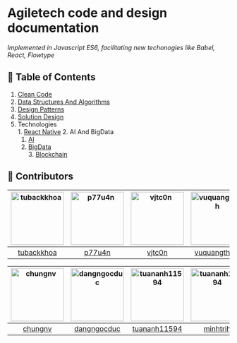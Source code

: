 
# Agiletech code and design documentation  
*Implemented in Javascript ES6, facilitating new techonogies like Babel, React, Flowtype*

## 📗 Table of Contents
  1. [Clean Code](./Code/README.md)
  2. [Data Structures And Algorithms](./Algorithms/README.md)
  3. [Design Patterns](./Patterns/README.md)
  4. [Solution Design](./Design/README.md)
  5. Technologies  
    1. [React Native](./Technologies/ReactNative/README.md)
    2. AI And BigData  
      1. [AI](./Technologies/AI/README.md)  
      2. [BigData](./Technologies/BigData/README.md)  
    3. [Blockchain](./Technologies/Blockchain/README.md)  


## 👬 Contributors
[<img alt="tubackkhoa" src="https://avatars2.githubusercontent.com/u/5299269?s=460&v=4" width="120">](https://github.com/tubackkhoa) |[<img alt="p77u4n" src="https://avatars2.githubusercontent.com/u/1572335?s=460&v=4" width="120">](https://github.com/p77u4n) |[<img alt="vjtc0n" src="https://avatars3.githubusercontent.com/u/13517057?s=460&v=4" width="120">](https://github.com/vjtc0n) |[<img alt="vuquangthinh" src="https://avatars0.githubusercontent.com/u/1710072?s=460&v=4" width="120">](https://github.com/vuquangthinh) |
:---: |:---: |:---: |:---: |
[tubackkhoa](https://github.com/tubackkhoa) |[p77u4n](https://github.com/p77u4n) |[vjtc0n](https://github.com/vjtc0n) |[vuquangthinh](https://github.com/vuquangthinh) |

[<img alt="chungnv" src="https://avatars1.githubusercontent.com/u/25833158?s=460&v=4" width="120">](https://github.com/chungnv) |[<img alt="dangngocduc" src="https://avatars0.githubusercontent.com/u/10508979?s=460&v=4" width="120">](https://github.com/dangngocduc) |[<img alt="tuananh11594" src="https://avatars3.githubusercontent.com/u/11712167?s=460&v=4" width="120">](https://github.com/tuananh11594) |[<img alt="tuananh11594" src="https://avatars3.githubusercontent.com/u/18483594?s=460&v=4" width="120">](https://github.com/minhtrih) |
:---: |:---: |:---: |:---: |
[chungnv](https://github.com/chungnv) |[dangngocduc](https://github.com/dangngocduc) |[tuananh11594](https://github.com/tuananh11594) |[minhtrih](https://github.com/minhtrih) |